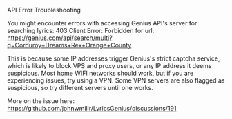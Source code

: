 API Error Troubleshooting

You might encounter errors with accessing Genius API's server for searching lyrics:
403 Client Error: Forbidden for url: https://genius.com/api/search/multi?q=Corduroy+Dreams+Rex+Orange+County

This is because some IP addresses trigger Genius's strict captcha service, which is likely to block VPS and proxy users, or any IP address it deems suspicious. 
Most home WIFI networks should work, but if you are experiencing issues, try using a VPN. Some VPN servers are also flagged as suspicious, so try different servers until one works. 

More on the issue here: https://github.com/johnwmillr/LyricsGenius/discussions/191